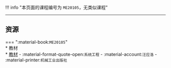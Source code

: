 !!! info "本页面的课程编号为 `ME20105`，无类似课程"

---

## 资源  
=== ":material-book:`ME20105`"  
    * 教材  
        * [教材](https://api.ecylt.top/v1/lanzou_link?url=https://cqu-openlib.lanzout.com/it95J23c058b&type=down) - :material-format-quote-open:`系统工程` - :material-account:`汪应洛` - :material-printer:`机械工业出版社`  